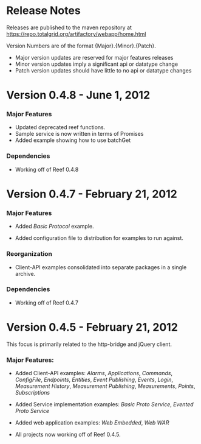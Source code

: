 Release Notes
==============

Releases are published to the maven repository at https://repo.totalgrid.org/artifactory/webapp/home.html

Version Numbers are of the format {Major}.{Minor}.{Patch}.

* Major version updates are reserved for major features releases
* Minor version updates imply a significant api or datatype change
* Patch version updates should have little to no api or datatype changes

Version 0.4.8 - June 1, 2012
==============

### Major Features

* Updated deprecated reef functions.
* Sample service is now written in terms of Promises
* Added example showing how to use batchGet

### Dependencies

* Working off of Reef 0.4.8

Version 0.4.7 - February 21, 2012
==============

### Major Features

* Added *Basic Protocol* example.

* Added configuration file to distribution for examples to run against.

### Reorganization

* Client-API examples consolidated into separate packages in a single archive.

### Dependencies

* Working off of Reef 0.4.7


Version 0.4.5 - February 21, 2012
==============

This focus is primarily related to the http-bridge and jQuery client.

### Major Features:

* Added Client-API examples: *Alarms*, *Applications*, *Commands*, *ConfigFile*, *Endpoints*, *Entities*, *Event Publishing*, *Events*, *Login*, *Measurement History*, *Measurement Publishing*, *Measurements*, *Points*, *Subscriptions*

* Added Service implementation examples: *Basic Proto Service*, *Evented Proto Service*

* Added web application examples: *Web Embedded*, *Web WAR*

* All projects now working off of Reef 0.4.5.